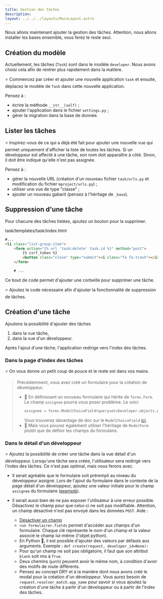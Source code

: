 ```yaml
---
title: Gestion des tâches
description:
layout: ../../../layouts/MainLayout.astro
---
```


Nous allons maintenant ajouter la gestion des tâches. Attention, nous allons installer les bases ensemble, vous ferez le reste seul.

## Création du modèle

Actuellement, les tâches (`Task`) sont dans le modèle `developer`. Nous avons choisi cela afin de rentrer plus rapidement dans la matière.

⭐️ Commencez par créer et ajouter une nouvelle application `task` et ensuite, déplacez le modèle de `Task` dans cette nouvelle application.

Pensez à :

* écrire la méthode `__str__(self)` ;
* ajouter l'application dans le fichier `settings.py` ;
* gérer la migration dans la base de donnée.

## Lister les tâches

⭐️ Inspirez-vous de ce qui a déjà été fait pour ajouter une nouvelle vue qui permet uniquement d'afficher la liste de toutes les tâches. Si un développeur est affecté à une tâche, son nom doit apparaître à côté. Sinon, il doit être indiqué qu'elle n'est pas assignée.

Pensez à :

* gérer la nouvelle URL (création d'un nouveau fichier `task/urls.py` et modification du fichier `mproject/urls.py`) ;
* utiliser une vue de type "classe" ;
* ajouter un nouveau gabarit (pensez à l'héritage de `_base`).

## Suppression d'une tâche

Pour chacune des tâches listées, ajoutez un bouton pour la supprimer.

<div class="path">task/templates/task/index.html</div>

``` html
#...
<li class="list-group-item">
    <form action="{% url 'task:delete' task.id %}" method="post">
        {% csrf_token %}
        <button class="close" type="submit"><i class="fa fa-trash"></i></button>
    </form>

    # ... 
```

Ce bout de code permet d'ajouter une corbeille pour supprimer une tâche.

⭐️ Ajoutez le code nécessaire afin d'ajouter la fonctionnalité de suppression de tâches.

## Création d'une tâche

Ajoutons la possibilité d'ajouter des tâches

1. dans la vue tâche,
1. dans la vue d'un développeur.

Après l'ajout d'une tâche, l'application redirige vers l'index des tâches.


### Dans la page d'index des tâches

⭐️ On vous donne un petit coup de pouce et le reste est dans vos mains.

> Précédemment, vous avez créé un formulaire pour la création de développeur. 
> * 🐇 En définissant un nouveau formulaire qui hérite de `forms.Form`.
>    Le champ `assignee` pourra vous poser problème. Le voici
>    ```python
>    assignee = forms.ModelChoiceField(queryset=Developer.objects.all(), required=False)
>    ```
>    Vous trouverez davantage de doc sur le `ModelChoiceField` [ici](https://docs.djangoproject.com/fr/3.1/topics/forms/modelforms/).
> * 🧙 Mais vous pouvez également utiliser l'héritage de `ModelForm` plutôt que de définir les champs du formulaire.

### Dans le détail d'un développeur

⭐️ Ajoutez la possibilité de créer une tâche dans la vue détail d'un développeur. Lorsqu'une tâche sera créée, l'utilisateur sera redirigé vers l'index des tâches. Ce n'est pas optimal, mais nous ferons avec.
* Il serait agréable que le formulaire soit prérempli au niveau du développeur assigné. Lors de l'ajout du formulaire dans le contexte de la page détail d'un développeur, ajoutez une valeur initiale pour le champ `assignee` du formulaire ([exemple](https://docs.djangoproject.com/en/4.1/ref/forms/api/#initial-form-values)).
* Il serait aussi bien de ne pas exposer l'utilisateur à une erreur possible. Désactivez le champ pour que celui-ci ne soit pas modifiable. Attention, un champ désactivé n'est pas envoyé dans les données `POST`.
   Aide : 

   * [Désactiver un champ](https://docs.djangoproject.com/en/4.1/ref/forms/fields/#disabled)
   * `<un formulaire>.fields` permet d'accéder aux champs d'un formulaire. Chaque clé représente le nom d'un champ et la valeur associé le champ lui-même (l'objet python).
   * En Python 🐍, il est possible d'ajouter des valeurs par défauts aux arguments. Exemple : `def create(request, developer_id=None):`
   * Pour qu'un champ ne soit pas obligatoire, il faut que son attribut `blank` soit mis à `True`.
   * Deux chemins (`path`) peuvent avoir le même nom, à condition d'avoir des motifs de route différents.
   * Pensez au concept DRY et à la manière dont nous avons créé le modal pour la création d'un développeur. Vous aurez besoin de `request.resolver_match.app_name` pour savoir si vous ajoutez la création d'une tâche à partir d'un développeur ou à partir de l'index des tâches.